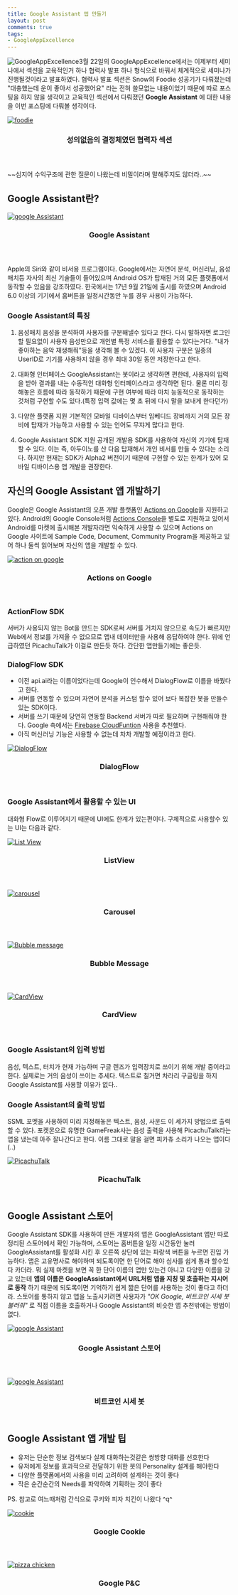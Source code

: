 ```yaml
---
title: Google Assistant 앱 만들기
layout: post
comments: true
tags:
- GoogleAppExcellence
---
```

<p><span class="image right"><img src="{{ 'assets/images/2018-03-23/4.jpg' | relative_url }}" alt="GoogleAppExcellence" /></span>3월 22일의 GoogleAppExcellence에서는 이제부터 세미나에서 섹션을 교육적인거 하나 협력사 발표 하나 형식으로 바꿔서 체계적으로 세미나가 진행될것이라고 발표하였다. 협력사 발표 섹션은 Snow의 Foodie 성공기가 다뤄졌는데 "대충했는데 운이 좋아서 성공했어요" 라는 전혀 쓸모없는 내용이었기 때문에 따로 포스팅을 하지 않을 생각이고 교육적인 섹션에서 다뤄졌던 <b>Google Assistant</b> 에 대한 내용을 이번 포스팅에 다뤄볼 생각이다.</p>

<div class="row">
<div class="6u 12u$(mobile)">
<div class="item">
<a href="#" class="image fit"><img src="{{ 'assets/images/2018-03-23/6.jpg' | relative_url }}" alt="foodie"></a>
<header>
<h3>성의없음의 결정체였던 협력자 섹션</h3>
</header>
</div>
</div>
</div>
~~심지어 수익구조에 관한 질문이 나왔는데 비밀이라며 말해주지도 않더라..~~

## Google Assistant란?
<div class="row">
<div class="12u 12u$(mobile)">
<div class="item">
<a href="#" class="image fit"><img src="{{ 'assets/images/2018-03-23/7.jpg' | relative_url }}" alt="google Assistant"></a>
<header>
<h3>Google Assistant</h3>
</header>
</div>
</div>
</div>
Apple의 Siri와 같이 비서용 프로그램이다. Google에서는 자연어 분석, 머신러닝, 음성매치등 자사의 최신 기술들이 들어있으며 Android OS가 탑재된 거의 모든 플랫폼에서 동작할 수 있음을 강조하였다. 한국에서는 17년 9월 21일에 출시를 하였으며 Android 6.0 이상의 기기에서 홈버튼을 일정시간동안 누를 경우 사용이 가능하다.

### Google Assistant의 특징
1. 음성매치
음성을 분석하여 사용자를 구분해낼수 있다고 한다. 다시 말하자면 로그인할 필요없이 사용자 음성만으로 개인별 특정 서비스를 활용할 수 있다는거다. "내가 좋아하는 음악 재생해줘"등을 생각해 볼 수 있겠다. 이 사용자 구분은 일종의 UserID로 기기를 사용하지 않을 경우 최대 30일 동안 저장한다고 한다.

2. 대화형 인터페이스
GoogleAssistant는 봇이라고 생각하면 편한데, 사용자의 입력을 받아 결과를 내는 수동적인 대화형 인터페이스라고 생각하면 된다. 물론 미리 정해놓은 흐름에 따라 동작하기 때문에 구현 여부에 따라 마치 능동적으로 동작하는 것처럼 구현할 수도 있다.(특정 입력 값에는 몇 초 뒤에 다시 말을 보내게 한다던가)

3. 다양한 플랫폼 지원
기본적인 모바일 디바이스부터 임베디드 장비까지 거의 모든 장비에 탑재가 가능하고 사용할 수 있는 언어도 무쟈게 많다고 한다.

4. Google Assistant SDK 지원
공개된 개발용 SDK를 사용하여 자신의 기기에 탑재할 수 있다. 이는 즉, 아두이노를 산 다음 탑재해서 개인 비서를 만들 수 있다는 소리다. 하지만 현재는 SDK가 Alpha2 버전이기 때문에 구현할 수 있는 한계가 있어 모바일 디바이스용 앱 개발을 권장한다.

## 자신의 Google Assistant 앱 개발하기
Google은 Google Assistant의 오픈 개발 플랫폼인 [Actions on Google](https://developers.google.com/actions/)을 지원하고 있다. Android의 Google Console처럼 [Actions Console](https://console.actions.google.com/)을 별도로 지원하고 있어서 Android를 마켓에 출시해본 개발자라면 익숙하게 사용할 수 있으며 Actions on Google 사이트에 Sample Code, Document, Community Program을 제공하고 있어 하나 둘씩 읽어보며 자신의 앱을 개발할 수 있다.
<div class="row">
<div class="6u 12u$(mobile)">
<div class="item">
<a href="#" class="image fit"><img src="{{ 'assets/images/2018-03-23/14.jpg' | relative_url }}" alt="action on google"></a>
<header>
<h3>Actions on Google</h3>
</header>
</div>
</div>
</div>

### ActionFlow SDK
서버가 사용되지 않는 Bot을 만드는 SDK로써 서버를 거치지 않으므로 속도가 빠르지만 Web에서 정보를 가져올 수 없으므로 앱내 데이터만을 사용해 응답하여야 한다. 위에 언급하였던 PicachuTalk가 이걸로 만든듯 하다. 간단한 앱만들기에는 좋은듯.

### DialogFlow SDK
- 이전 api.ai라는 이름이었다는데 Google이 인수해서 DialogFlow로 이름을 바꿨다고 한다.
- 서버를 연동할 수 있으며 자연어 분석을 커스텀 할수 있어 보다 복잡한 봇을 만들수 있는 SDK이다.
- 서버를 쓰기 때문에 당연히 연동할 Backend 서버가 따로 필요하며 구현해줘야 한다. Google 측에서는 [Firebase CloudFuntion](https://firebase.google.com/docs/functions/?hl=ko) 사용을 추천했다.
- 아직 머신러닝 기능은 사용할 수 없는데 차차 개발할 예정이라고 한다.
<div class="row">
<div class="6u 12u$(mobile)">
<div class="item">
<a href="#" class="image fit"><img src="{{ 'assets/images/2018-03-23/15.png' | relative_url }}" alt="DialogFlow"></a>
<header>
<h3>DialogFlow</h3>
</header>
</div>
</div>
</div>

### Google Assistant에서 활용할 수 있는 UI
대화형 Flow로 이루어지기 때문에 UI에도 한계가 있는편이다. 구체적으로 사용할수 있는 UI는 다음과 같다.
<div class="row">
  <div class="6u 12u$(mobile)">
    <div class="item">
      <a href="#" class="image fit"><img src="{{ 'assets/images/2018-03-23/12.png' | relative_url }}" alt="List View" /></a>
      <header>
        <h3>ListView</h3>
      </header>
    </div>
    <div class="item">
      <a href="#" class="image fit"><img src="{{ 'assets/images/2018-03-23/10.gif' | relative_url }}" alt="carousel" /></a>
      <header>
        <h3>Carousel</h3>
      </header>
    </div>
  </div>
  <div class="6u 12u$(mobile)">
    <div class="item">
      <a href="#" class="image fit"><img src="{{ 'assets/images/2018-03-23/9.jpg' | relative_url }}" alt="Bubble message" /></a>
      <header>
        <h3>Bubble Message</h3>
      </header>
    </div>
    <div class="item">
      <a href="#" class="image fit"><img src="{{ 'assets/images/2018-03-23/11.png' | relative_url }}" alt="CardView" /></a>
      <header>
        <h3>CardView</h3>
      </header>
    </div>
  </div>
</div>

### Google Assistant의 입력 방법
음성, 텍스트, 터치가 현재 가능하며 구글 렌즈가 입력장치로 쓰이기 위해 개발 중이라고 한다. 실제로는 거의 음성이 쓰이는 추세다. 텍스트로 칠거면 차라리 구글링을 하지 Google Assistant를 사용할 이유가 없다..

### Google Assistant의 출력 방법
SSML 포멧을 사용하여 미리 지정해놓은 텍스트, 음성, 사운드 이 세가지 방법으로 출력할 수 있다. 포켓몬으로 유명한 GameFreak사는 음성 출력을 사용해 PicachuTalk라는 앱을 냈는데 아주 잘나간다고 한다. 이름 그대로 말을 걸면 피카츄 소리가 나오는 앱이다 (..)
<div class="row">
<div class="6u 12u$(mobile)">
<div class="item">
<a href="#" class="image fit"><img src="{{ 'assets/images/2018-03-23/13.jpg' | relative_url }}" alt="PicachuTalk"></a>
<header>
<h3>PicachuTalk</h3>
</header>
</div>
</div>
</div>

## Google Assistant 스토어
Google Assistant SDK를 사용하여 만든 개발자의 앱은 GoogleAssistant 앱만 따로 정리된 스토어에서 확인 가능하며, 스토어는 홈버튼을 일정 시간동안 눌러 GoogleAssistant를 활성화 시킨 후 오른쪽 상단에 있는 파랑색 버튼을 누르면 진입 가능하다. 앱은 고유명사로 해야하며 되도록이면 한 단어로 해야 심사를 쉽게 통과 할수있다 카더라. 뭐 실제 마켓을 보면 꼭 한 단어 이름의 앱만 있는건 아니고 다양한 이름을 갖고 있는데 **앱의 이름은 GoogleAssistant에서 URL처럼 앱을 지칭 및 호출하는 지시어로 동작** 하기 때문에 되도록이면 기억하기 쉽게 짧은 단어를 사용하는 것이 좋다고 하더라. 스토어를 통하지 않고 앱을 노출시키려면 사용자가 *"OK Google, 비트코인 시세 봇 불러줘"* 로 직접 이름을 호출하거나 Google Assistant의 비슷한 앱 추천밖에는 방법이 없다.
<div class="row">
<div class="6u 12u$(mobile)">
<div class="item">
<a href="#" class="image fit"><img src="{{ 'assets/images/2018-03-23/8.png' | relative_url }}" alt="google Assistant"></a>
<header>
<h3>Google Assistant 스토어</h3>
</header>
</div>
</div>
<div class="6u 12u$(mobile)">
<div class="item">
<a href="#" class="image fit"><img src="{{ 'assets/images/2018-03-23/1.png' | relative_url }}" alt="google Assistant"></a>
<header>
<h3>비트코인 시세 봇</h3>
</header>
</div>
</div>
</div>

## Google Assistant 앱 개발 팁
- 유저는 단순한 정보 검색보다 실제 대화하는것같은 쌍방향 대화를 선호한다
- 유저에게 정보를 효과적으로 전달하기 위한 봇의 Personality 설계를 해야한다
- 다양한 플랫폼에서의 사용을 미리 고려하여 설계하는 것이 좋다
- 작은 순간순간의 Needs를 파악하여 기획하는 것이 좋다

PS. 참고로 여느때처럼 간식으로 쿠키와 피자 치킨이 나왔다 ^q^
<div class="row">
<div class="6u 12u$(mobile)">
<div class="item">
<a href="#" class="image fit"><img src="{{ 'assets/images/2018-03-23/5.jpg' | relative_url }}" alt="cookie"></a>
<header>
<h3>Google Cookie</h3>
</header>
</div>
</div>
<div class="6u 12u$(mobile)">
<div class="item">
<a href="#" class="image fit"><img src="{{ 'assets/images/2018-03-23/3.jpg' | relative_url }}" alt="pizza chicken"></a>
<header>
<h3>Google P&C</h3>
</header>
</div>
</div>
</div>
